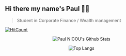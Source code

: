 ## Hi there my name's Paul 👋🏼

> Student in Corporate Finance / Wealth management 

[![HitCount](http://hits.dwyl.com/PaulNICOU/PaulNICOU.svg)](http://hits.dwyl.com/PaulNICOU/PaulNICOU)

<div align="center">

<img alt="Paul NICOU's Github Stats" src="https://github-readme-stats.vercel.app/api?username=PaulNICOU&bg_color=30,000046,1CB5E0&title_color=fff&text_color=fff&show_icons=true&hide_border=true" />
  
</br>

![Top Langs](https://github-readme-stats.vercel.app/api/top-langs/?username=PaulNICOU&layout=compact)

</div>
